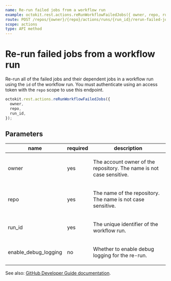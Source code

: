 ```yaml
---
name: Re-run failed jobs from a workflow run
example: octokit.rest.actions.reRunWorkflowFailedJobs({ owner, repo, run_id })
route: POST /repos/{owner}/{repo}/actions/runs/{run_id}/rerun-failed-jobs
scope: actions
type: API method
---
```


# Re-run failed jobs from a workflow run

Re-run all of the failed jobs and their dependent jobs in a workflow run using the `id` of the workflow run. You must authenticate using an access token with the `repo` scope to use this endpoint.

```js
octokit.rest.actions.reRunWorkflowFailedJobs({
  owner,
  repo,
  run_id,
});
```

## Parameters

<table>
  <thead>
    <tr>
      <th>name</th>
      <th>required</th>
      <th>description</th>
    </tr>
  </thead>
  <tbody>
    <tr><td>owner</td><td>yes</td><td>

The account owner of the repository. The name is not case sensitive.

</td></tr>
<tr><td>repo</td><td>yes</td><td>

The name of the repository. The name is not case sensitive.

</td></tr>
<tr><td>run_id</td><td>yes</td><td>

The unique identifier of the workflow run.

</td></tr>
<tr><td>enable_debug_logging</td><td>no</td><td>

Whether to enable debug logging for the re-run.

</td></tr>
  </tbody>
</table>

See also: [GitHub Developer Guide documentation](https://docs.github.com/enterprise-cloud@latest//rest/reference/actions#re-run-workflow-failed-jobs).
